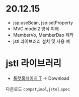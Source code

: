 
# 20.12.15
- jsp:useBean, jsp:setProperty
- MVC model2 방식 이해
- MemberVo, MemberDao 제작
- jstl 라이브러리 설치 및 사용 예


# jstl 라이브러리
- [톰캣홈페이지 T](https://tomcat.apache.org/taglibs.html) -> Download

다운로드
`compat`,`impl`,`jstel`,`spec`